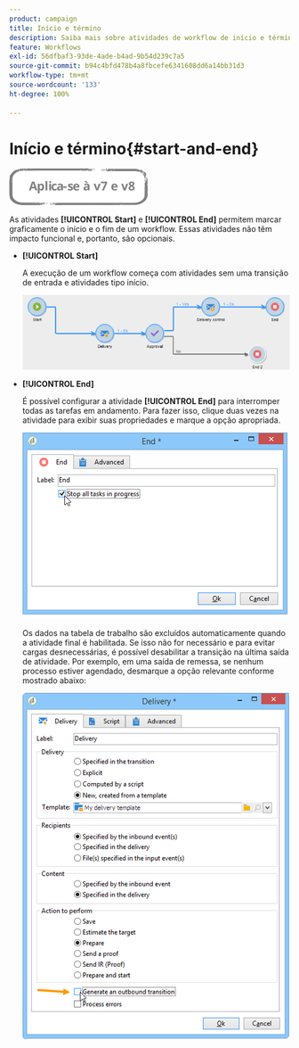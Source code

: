 ```yaml
---
product: campaign
title: Início e término
description: Saiba mais sobre atividades de workflow de início e término
feature: Workflows
exl-id: 56dfbaf3-93de-4ade-b4ad-9b54d239c7a5
source-git-commit: b94c4bfd478b4a8fbcefe6341608dd6a14bb31d3
workflow-type: tm+mt
source-wordcount: '133'
ht-degree: 100%

---
```


# Início e término{#start-and-end}

![](../../assets/common.svg)

As atividades **[!UICONTROL Start]** e **[!UICONTROL End]** permitem marcar graficamente o início e o fim de um workflow. Essas atividades não têm impacto funcional e, portanto, são opcionais.

* **[!UICONTROL Start]**

   A execução de um workflow começa com atividades sem uma transição de entrada e atividades tipo início.

   ![](assets/s_user_segmentation_start_stop.png)

* **[!UICONTROL End]**

   É possível configurar a atividade **[!UICONTROL End]** para interromper todas as tarefas em andamento. Para fazer isso, clique duas vezes na atividade para exibir suas propriedades e marque a opção apropriada.

   ![](assets/s_user_segmentation_end.png)

   Os dados na tabela de trabalho são excluídos automaticamente quando a atividade final é habilitada. Se isso não for necessário e para evitar cargas desnecessárias, é possível desabilitar a transição na última saída de atividade. Por exemplo, em uma saída de remessa, se nenhum processo estiver agendado, desmarque a opção relevante conforme mostrado abaixo:

   ![](assets/s_advuser_delivery_option_no_output.png)
